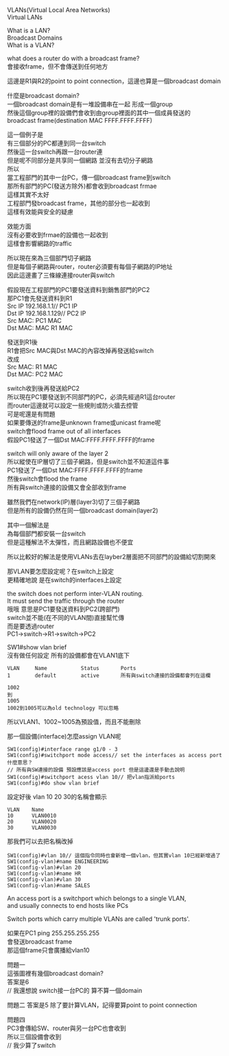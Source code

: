 VLANs(Virtual Local Area Networks)  
Virtual LANs

What is a LAN?  
Broadcast Domains  
What is a VLAN?

what does a router do with a broadcast frame?  
會接收frame，但不會傳送到任何地方

這邊是R1與R2的point to point connection，這邊也算是一個broadcast domain

什麼是broadcast domain?  
一個broadcast domain是有一堆設備串在一起 形成一個group  
然後這個group裡的設備們會收到由group裡面的其中一個成員發送的  
broadcast frame(destination MAC FFFF.FFFF.FFFF)

這一個例子是  
有三個部分的PC都連到同一台switch  
然後這一台switch再跟一台router連  
但是呢不同部分是共享同一個網路 並沒有去切分子網路  
所以  
當工程部門的其中一台PC，傳一個broadcast frame到switch  
那所有部門的PC(發送方除外)都會收到broadcast frmae  
這樣其實不太好  
工程部門發broadcast frame，其他的部分也一起收到  
這樣有效能與安全的疑慮


效能方面  
沒有必要收到frmae的設備也一起收到  
這樣會影響網路的traffic

所以現在來為三個部門切子網路  
但是每個子網路與router，router必須要有每個子網路的IP地址  
因此這邊畫了三條線連接router與switch

假設現在工程部門的PC1要發送資料到銷售部門的PC2  
那PC1會先發送資料到R1  
Src IP 192.168.1.1// PC1 IP  
Dst IP 192.168.1.129// PC2 IP  
Src MAC: PC1 MAC  
Dst MAC: MAC R1 MAC

發送到R1後  
R1會把Src MAC與Dst MAC的內容改掉再發送給switch  
改成  
Src MAC: R1 MAC  
Dst MAC: PC2 MAC

switch收到後再發送給PC2  
所以現在PC1要發送到不同部門的PC，必須先經過R1這台router  
而router這邊就可以設定一些規則或防火牆去控管  
可是呢還是有問題  
如果要傳送的frame是unknown frame或unicast frame呢  
switch會flood frame out of all interfaces  
假設PC1發送了一個Dst MAC:FFFF.FFFF.FFFF的frame

switch will only aware of the layer 2  
所以縱使在IP層切了三個子網路，但是switch並不知道這件事  
PC1發送了一個Dst MAC:FFFF.FFFF.FFFF的frame  
然後switch會flood the frame  
所有與switch連接的設備又會全部收到frame


雖然我們在network(IP)層(layer3)切了三個子網路  
但是所有的設備仍然在同一個broadcast domain(layer2)

其中一個解法是  
為每個部門都安裝一台switch  
但是這種解法不太彈性，而且網路設備也不便宜

所以比較好的解法是使用VLANs去在layber2層面把不同部門的設備給切割開來

那VLAN要怎麼設定呢？在switch上設定  
更精確地說 是在switch的interfaces上設定


the switch does not perform inter-VLAN routing.  
It must send the traffic through the router  
哦哦 意思是PC1要發送資料到PC2(跨部門)  
switch並不能(在不同的VLAN間)直接幫忙傳  
而是要透過router  
PC1→switch→R1→switch→PC2

SW1#show vlan brief  
沒有做任何設定 所有的設備都會在VLAN1底下  
```
VLAN     Name           Status       Ports
1        default        active       所有與switch連接的設備都會列在這欄

1002
到
1005
1002到1005可以為old technology 可以忽略
```

所以VLAN1、1002~1005為預設值，而且不能刪除


那一個設備(interface)怎麼assign VLAN呢  
```
SW1(config)#interface range g1/0 - 3
SW1(config)#switchport mode access// set the interfaces as access port什麼意思？ 
// 所有與SW連接的設備 預設應該是access port 但是這邊還是手動去說明
SW1(config)#switchport acess vlan 10// 把vlan指派給ports
SW1(config)#do show vlan brief
```

設定好後 vlan 10 20 30的名稱會顯示
```
VLAN    Name
10      VLAN0010
20      VLAN0020
30      VLAN0030
```
那我們可以去把名稱改掉
```
SW1(config)#vlan 10// 這個指令同時也會新增一個vlan，但其實vlan 10已經新增過了
SW1(config-vlan)#name ENGINEERING
SW1(config-vlan)#vlan 20
SW1(config-vlan)#name HR
SW1(config-vlan)#vlan 30
SW1(config-vlan)#name SALES
```

An access port is a switchport which belongs to a single VLAN,  
and usually connects to end hosts like PCs

Switch ports which carry multiple VLANs are called 'trunk ports'.

如果在PC1 ping 255.255.255.255  
會發送broadcast frame  
那這個frame只會廣播給vlan10

問題一  
這張圖裡有幾個broadcast domain?  
答案是6  
// 我還想說 switch接一台PC的 算不算一個domain

問題二 答案是5 除了要計算VLAN，記得要算point to point connection

問題四  
PC3會傳給SW、router與另一台PC也會收到  
所以三個設備會收到  
// 我少算了switch
